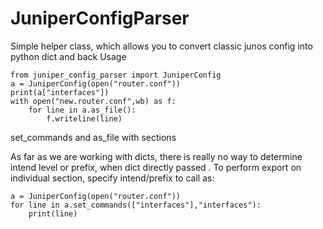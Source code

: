 # JuniperConfigParser
Simple helper class, which allows you to convert classic junos config into python dict and back
Usage

```
from juniper_config_parser import JuniperConfig
a = JuniperConfig(open("router.conf"))
print(a["interfaces"])
with open("new.router.conf",wb) as f:
    for line in a.as_file():
        f.writeline(line)
```

set_commands and as_file with sections

As far as we are working with dicts, there is really no way to determine intend level or prefix, when dict directly
passed
. To perform export on individual section, specify intend/prefix to call as:

```
a = JuniperConfig(open("router.conf"))
for line in a.set_commands(["interfaces"],"interfaces"):
    print(line)
```